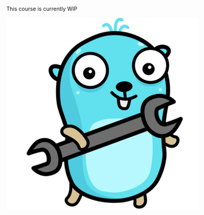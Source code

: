 This course is currently WIP

<p align="center">
    <img alt="Gopher" src="./assets/gopher-wrench.png"/>
</p>
